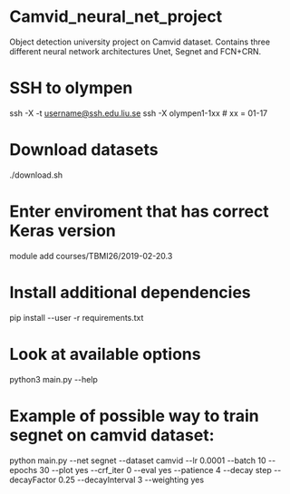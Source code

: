 # Camvid_neural_net_project
Object detection university project on Camvid dataset. Contains three different neural network architectures Unet, Segnet and FCN+CRN.

# SSH to olympen
ssh -X -t username@ssh.edu.liu.se ssh -X olympen1-1xx # xx = 01-17

# Download datasets
./download.sh

# Enter enviroment that has correct Keras version
module add courses/TBMI26/2019-02-20.3

# Install additional dependencies
pip install --user -r requirements.txt

# Look at available options
python3 main.py --help

# Example of possible way to train segnet on camvid dataset:
python main.py --net segnet --dataset camvid --lr 0.0001 --batch 10 --epochs 30 --plot yes --crf_iter 0 --eval yes --patience 4 --decay step --decayFactor 0.25 --decayInterval 3 --weighting yes


